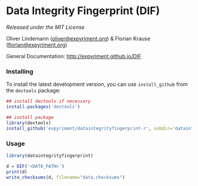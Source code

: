 Data Integrity Fingerprint (DIF)
================================

*Released under the MIT License*

Oliver Lindemann (oliver@expyriment.org) & Florian Krause (florian@expyriment.org)

General Documentation: http://expyriment.github.io/DIF

### Installing

To install the latest development version, you can use `install_github` from the `devtools` package:

```R
## install devtools if necessary
install.packages('devtools')

## install package
library(devtools)
install_github('expyriment/dataintegrityfingerprint-r', subdir='dataintegrityfingerprint')
```


### Usage
```R
library(dataintegrityfingerprint)

d = DIF('<DATA_PATH>')
print(d)
write_checksums(d, filename="data.checksums")
```



